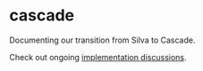 cascade
=======

Documenting our transition from Silva to Cascade.


Check out ongoing [implementation discussions](https://github.com/betheluniversity/cascade/issues?state=open).
